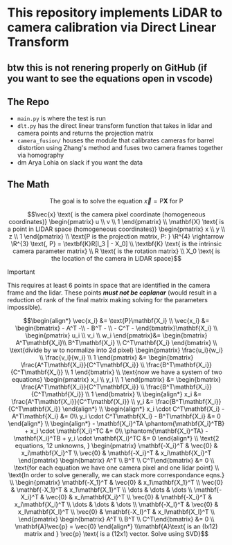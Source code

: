 # This repository implements LiDAR to camera calibration via Direct Linear Transform

## btw this is not renering properly on GitHub (if you want to see the equations open in vscode)

## The Repo
- `main.py` is where the test is run
- `dlt.py` has the direct linear transform function that takes in lidar and camera points and returns the projection matrix
- `camera_fusion/` houses the module that calibrates cameras for barrel distortion using Zhang's method and fuses two camera frames together via homography
- dm Arya Lohia on slack if you want the data

## The Math
```math 
\text{The goal is to solve the equation } \vec{x} = \text{P}\mathbf{X} \text{ for P}
```


```math 
\vec{x} \text{ is the camera pixel coordinate (homogeneous coordinates)}  \begin{pmatrix} u \\ v \\ 1 \end{pmatrix} \\  

\mathbf{X} \text{ is a point in LIDAR space (homogeneous coordinates)} \begin{pmatrix} x \\ y \\ z \\ 1 \end{pmatrix} \\

\text{P is the projection matrix, P: } \R^{4} \rightarrow \R^{3} \text{, P} = \textbf{K}R[I_3 | - X_0] \\
\textbf{K} \text{ is the intrinsic camera parameter matrix} \\
R \text{ is the rotation matrix} \\
X_0 \text{ is the location of the camera in LiDAR space}
```

> [!IMPORTANT]
> This requires at least 6 points in space that are identified in the camera frame and the lidar. These points ***must not be coplanar*** (would result in a reduction of rank of the final matrix making solving for the parameters impossible).

```math
\begin{align*}
    \vec{x_i} &= \text{P}\mathbf{X_i} \\
    \vec{x_i} &= \begin{bmatrix} - A^T -\\ - B^T - \\ - C^T - \end{bmatrix}\mathbf{X_i} \\
    \begin{pmatrix} u_i \\ v_i \\ w_i \end{pmatrix}&= \begin{bmatrix} A^T\mathbf{X_i}\\ B^T\mathbf{X_i} \\ C^T\mathbf{X_i} \end{bmatrix} \\ \text{divide by w to normalize into 2d pixel}
    \begin{pmatrix} \frac{u_i}{w_i} \\ \frac{v_i}{w_i} \\ 1 \end{pmatrix} &= \begin{bmatrix} \frac{A^T\mathbf{X_i}}{C^T\mathbf{X_i}} \\ \frac{B^T\mathbf{X_i}}{C^T\mathbf{X_i}} \\ 1 \end{bmatrix} \\ \text{now we have a system of two equations}
     \begin{pmatrix} x_i \\ y_i \\ 1 \end{pmatrix} &= \begin{bmatrix} \frac{A^T\mathbf{X_i}}{C^T\mathbf{X_i}} \\ \frac{B^T\mathbf{X_i}}{C^T\mathbf{X_i}} \\ 1 \end{bmatrix} \\
    \begin{align*}
        x_i &= \frac{A^T\mathbf{X_i}}{C^T\mathbf{X_i}} \\
        y_i &= \frac{B^T\mathbf{X_i}}{C^T\mathbf{X_i}}
    \end{align*} \\

    \begin{align*}
        x_i \cdot C^T\mathbf{X_i} - A^T\mathbf{X_i} &= 0\\
        y_i \cdot C^T\mathbf{X_i} - B^T\mathbf{X_i} &= 0
    \end{align*} \\

    \begin{align*}
        - \mathbf{X_i}^TA \phantom{\mathbf{X_i}^TB} + x_i \cdot \mathbf{X_i}^TC &= 0\\
        \phantom{\mathbf{X_i}^TA} - \mathbf{X_i}^TB + y_i \cdot \mathbf{X_i}^TC &= 0
    \end{align*} \\ \text{2 equations, 12 unknowns, }

    \begin{pmatrix} \mathbf{-X_i}^T & \vec{0} & x_i\mathbf{X_i}^T \\ \vec{0} & \mathbf{-X_i}^T & x_i\mathbf{X_i}^T \end{pmatrix}
    \begin{bmatrix} A^T \\ B^T \\ C^T\end{bmatrix} &= 0 \\
    \text{for each equation we have one camera pixel and one lidar point} \\ \text{In order to solve generally, we can stack more correspondance eqns.} \\
    \begin{pmatrix} 
        \mathbf{-X_1}^T & \vec{0} & x_1\mathbf{X_1}^T \\ 
        \vec{0} & \mathbf{-X_1}^T & x_1\mathbf{X_1}^T \\
        \dots & \dots & \dots \\
        \mathbf{-X_i}^T & \vec{0} & x_i\mathbf{X_i}^T \\ 
        \vec{0} & \mathbf{-X_i}^T & x_i\mathbf{X_i}^T \\
        \dots & \dots & \dots \\
        \mathbf{-X_I}^T & \vec{0} & x_I\mathbf{X_I}^T \\ 
        \vec{0} & \mathbf{-X_I}^T & x_I\mathbf{X_I}^T \\
    \end{pmatrix}
    \begin{bmatrix} A^T \\ B^T \\ C^T\end{bmatrix} &= 0 \\

    \mathbf{A}\vec{p} = \vec{0} 
\end{align*}

\\\mathbf{A}\text{ is an (Ix12) matrix and } \vec{p} \text{ is a (12x1) vector. Solve using SVD}
```
